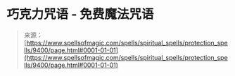 <!--yml

category: 未分类

日期：2024年06月12日 18:45:38

-->

# 巧克力咒语 - 免费魔法咒语

> 来源：[https://www.spellsofmagic.com/spells/spiritual_spells/protection_spells/9400/page.html#0001-01-01](https://www.spellsofmagic.com/spells/spiritual_spells/protection_spells/9400/page.html#0001-01-01)
